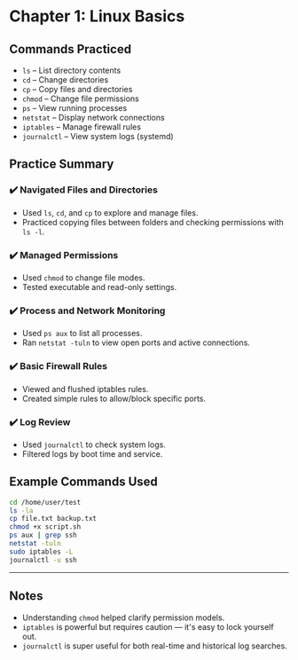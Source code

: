# Chapter 1: Linux Basics

## Commands Practiced

- `ls` – List directory contents  
- `cd` – Change directories  
- `cp` – Copy files and directories  
- `chmod` – Change file permissions  
- `ps` – View running processes  
- `netstat` – Display network connections  
- `iptables` – Manage firewall rules  
- `journalctl` – View system logs (systemd)

## Practice Summary

### ✔️ Navigated Files and Directories
- Used `ls`, `cd`, and `cp` to explore and manage files.
- Practiced copying files between folders and checking permissions with `ls -l`.

### ✔️ Managed Permissions
- Used `chmod` to change file modes.
- Tested executable and read-only settings.

### ✔️ Process and Network Monitoring
- Used `ps aux` to list all processes.
- Ran `netstat -tuln` to view open ports and active connections.

### ✔️ Basic Firewall Rules
- Viewed and flushed iptables rules.
- Created simple rules to allow/block specific ports.

### ✔️ Log Review
- Used `journalctl` to check system logs.
- Filtered logs by boot time and service.

## Example Commands Used

```bash
cd /home/user/test
ls -la
cp file.txt backup.txt
chmod +x script.sh
ps aux | grep ssh
netstat -tuln
sudo iptables -L
journalctl -u ssh
```

---
## Notes

- Understanding `chmod` helped clarify permission models.
- `iptables` is powerful but requires caution — it's easy to lock yourself out.
- `journalctl` is super useful for both real-time and historical log searches.
